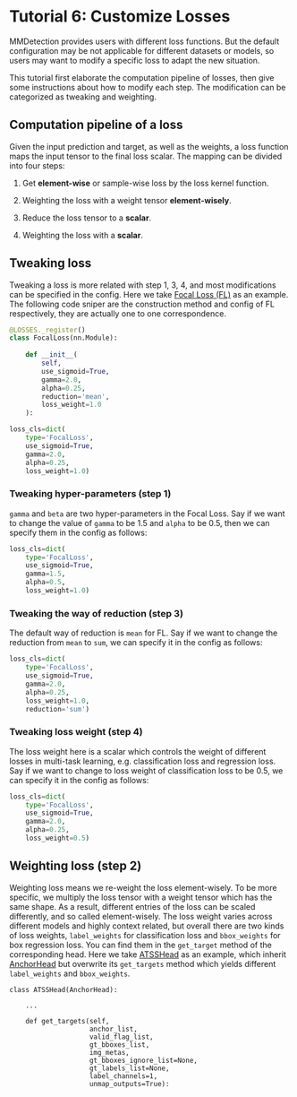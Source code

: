# Tutorial 6: Customize Losses

MMDetection provides users with different loss functions. But the default
configuration may be not applicable for different datasets or models, so users
may want to modify a specific loss to adapt the new situation.

This tutorial first elaborate the computation pipeline of losses, then give some
instructions about how to modify each step. The modification can be categorized
as tweaking and weighting.

## Computation pipeline of a loss

Given the input prediction and target, as well as the weights, a loss function
maps the input tensor to the final loss scalar. The mapping can be divided into
four steps:

1. Get **element-wise** or sample-wise loss by the loss kernel function.

2. Weighting the loss with a weight tensor **element-wisely**.

3. Reduce the loss tensor to a **scalar**.

4. Weighting the loss with a **scalar**.

## Tweaking loss

Tweaking a loss is more related with step 1, 3, 4, and most modifications can be
specified in the config.
Here we
take [Focal Loss (FL)](https://github.com/open-mmlab/mmdetection/blob/master/mmdet/models/losses/focal_loss.py)
as an example.
The following code sniper are the construction method and config of FL
respectively, they are actually one to one correspondence.

```python
@LOSSES._register()
class FocalLoss(nn.Module):
    
    def __init__(
        self,
        use_sigmoid=True,
        gamma=2.0,
        alpha=0.25,
        reduction='mean',
        loss_weight=1.0
    ):
```

```python
loss_cls=dict(
    type='FocalLoss',
    use_sigmoid=True,
    gamma=2.0,
    alpha=0.25,
    loss_weight=1.0)
```

### Tweaking hyper-parameters (step 1)

`gamma` and `beta` are two hyper-parameters in the Focal Loss. Say if we want to
change the value of `gamma` to be 1.5 and `alpha` to be 0.5, then we can specify
them in the config as follows:

```python
loss_cls=dict(
    type='FocalLoss',
    use_sigmoid=True,
    gamma=1.5,
    alpha=0.5,
    loss_weight=1.0)
```

### Tweaking the way of reduction (step 3)

The default way of reduction is `mean` for FL. Say if we want to change the
reduction from `mean` to `sum`, we can specify it in the config as follows:

```python
loss_cls=dict(
    type='FocalLoss',
    use_sigmoid=True,
    gamma=2.0,
    alpha=0.25,
    loss_weight=1.0,
    reduction='sum')
```

### Tweaking loss weight (step 4)

The loss weight here is a scalar which controls the weight of different losses
in multi-task learning, e.g. classification loss and regression loss. Say if we
want to change to loss weight of classification loss to be 0.5, we can specify
it in the config as follows:

```python
loss_cls=dict(
    type='FocalLoss',
    use_sigmoid=True,
    gamma=2.0,
    alpha=0.25,
    loss_weight=0.5)
```

## Weighting loss (step 2)

Weighting loss means we re-weight the loss element-wisely. To be more specific,
we multiply the loss tensor with a weight tensor which has the same shape. As a
result, different entries of the loss can be scaled differently, and so called
element-wisely.
The loss weight varies across different models and highly context related, but
overall there are two kinds of loss weights, `label_weights` for classification
loss and `bbox_weights` for box regression loss. You can find them in
the `get_target` method of the corresponding head. Here we
take [ATSSHead](https://github.com/open-mmlab/mmdetection/blob/master/mmdet/models/dense_heads/atss_head.py#L530)
as an example, which
inherit [AnchorHead](https://github.com/open-mmlab/mmdetection/blob/master/mmdet/models/dense_heads/anchor_head.py)
but overwrite its `get_targets` method which yields different `label_weights`
and `bbox_weights`.

```
class ATSSHead(AnchorHead):

    ...

    def get_targets(self,
                    anchor_list,
                    valid_flag_list,
                    gt_bboxes_list,
                    img_metas,
                    gt_bboxes_ignore_list=None,
                    gt_labels_list=None,
                    label_channels=1,
                    unmap_outputs=True):
```
